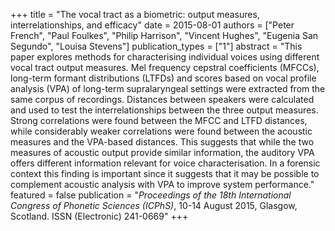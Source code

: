 +++
title = "The vocal tract as a biometric: output measures, interrelationships, and efficacy"
date = 2015-08-01
authors = ["Peter French", "Paul Foulkes", "Philip Harrison", "Vincent Hughes", "Eugenia San Segundo", "Louisa Stevens"]
publication_types = ["1"]
abstract = "This paper explores methods for characterising individual voices using different vocal tract output measures. Mel frequency cepstral coefficients (MFCCs), long-term formant distributions (LTFDs) and scores based on vocal profile analysis (VPA) of long-term supralaryngeal settings were extracted from the same corpus of recordings. Distances between speakers were calculated and used to test the interrelationships between the three output measures. Strong correlations were found between the MFCC and LTFD distances, while considerably weaker correlations were found between the acoustic measures and the VPA-based distances. This suggests that while the two measures of acoustic output provide similar information, the auditory VPA offers different information relevant for voice characterisation. In a forensic context this finding is important since it suggests that it may be possible to complement acoustic analysis with VPA to improve system performance."
featured = false
publication = "*Proceedings of the 18th International Congress of Phonetic Sciences (ICPhS)*, 10-14 August 2015, Glasgow, Scotland. ISSN (Electronic) 241-0669"
+++

